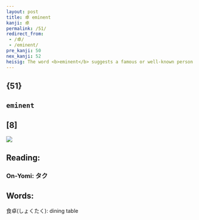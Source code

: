 ```yaml
---
layout: post
title: 卓 eminent
kanji: 卓
permalink: /51/
redirect_from:
 - /卓/
 - /eminent/
pre_kanji: 50
nex_kanji: 52
heisig: The word <b>eminent</b> suggests a famous or well-known person. So all you need to do - given the primitives of a <i>magic wand</i> and a <i>sunflower</i>&nbsp;- is to think of the world's most <b>eminent</b> magician as one who uses a <i>sunflower</i> for a <i>magic wand</i> (like a flower-child who goes around turning the world into peace and love).
---
```


## {51}

## `eminent`

## [8]

<div class="stroke"><img src="E58D93.png" /></div>

## Reading:

### On-Yomi: タク

## Words:

食卓(しょくたく): dining table
